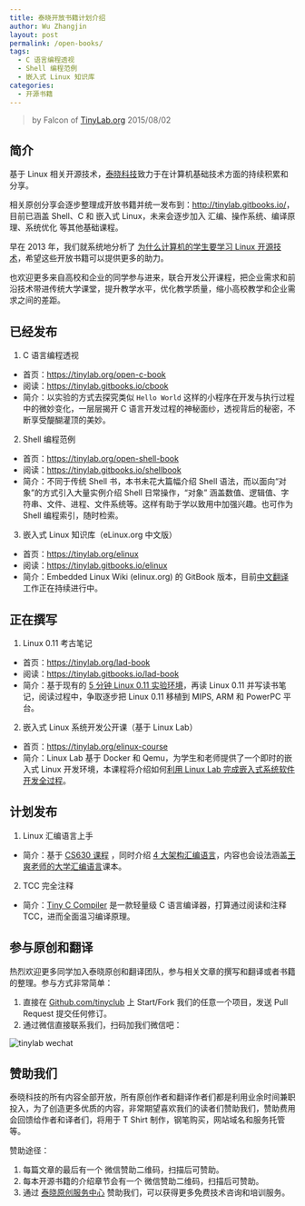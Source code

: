```yaml
---
title: 泰晓开放书籍计划介绍
author: Wu Zhangjin
layout: post
permalink: /open-books/
tags:
  - C 语言编程透视
  - Shell 编程范例
  - 嵌入式 Linux 知识库
categories:
  - 开源书籍
---
```


> by Falcon of [TinyLab.org][1]
> 2015/08/02


## 简介

基于 Linux 相关开源技术，[泰晓科技][1]致力于在计算机基础技术方面的持续积累和分享。

相关原创分享会逐步整理成开放书籍并统一发布到：<http://tinylab.gitbooks.io/>，目前已涵盖 Shell、C 和 嵌入式 Linux，未来会逐步加入 汇编、操作系统、编译原理、系统优化 等其他基础课程。

早在 2013 年，我们就系统地分析了 [为什么计算机的学生要学习 Linux 开源技术](https://tinylab.org/why-computer-students-learn-linux-open-source-technologies/)，希望这些开放书籍可以提供更多的助力。

也欢迎更多来自高校和企业的同学参与进来，联合开发公开课程，把企业需求和前沿技术带进传统大学课堂，提升教学水平，优化教学质量，缩小高校教学和企业需求之间的差距。

## 已经发布

1. C 语言编程透视
  * 首页：<https://tinylab.org/open-c-book>
  * 阅读：<https://tinylab.gitbooks.io/cbook>
  * 简介：以实验的方式去探究类似 `Hello World` 这样的小程序在开发与执行过程中的微妙变化，一层层揭开 C 语言开发过程的神秘面纱，透视背后的秘密，不断享受醍醐灌顶的美妙。

2. Shell 编程范例
  * 首页：<https://tinylab.org/open-shell-book>
  * 阅读：<https://tinylab.gitbooks.io/shellbook>
  * 简介：不同于传统 Shell 书，本书未花大篇幅介绍 Shell 语法，而以面向“对象”的方式引入大量实例介绍 Shell 日常操作，“对象” 涵盖数值、逻辑值、字符串、文件、进程、文件系统等。这样有助于学以致用中加强兴趣。也可作为 Shell 编程索引，随时检索。

3. 嵌入式 Linux 知识库（eLinux.org 中文版）
  * 首页：<https://tinylab.org/elinux>
  * 阅读：<https://tinylab.gitbooks.io/elinux>
  * 简介：Embedded Linux Wiki (elinux.org) 的 GitBook 版本，目前[中文翻译][2]工作正在持续进行中。

## 正在撰写

1. Linux 0.11 考古笔记
  * 首页：<https://tinylab.org/lad-book>
  * 阅读：<https://tinylab.gitbooks.io/lad-book>
  * 简介：基于现有的 [5 分钟 Linux 0.11 实验环境][6]，再读 Linux 0.11 并写读书笔记，阅读过程中，争取逐步把 Linux 0.11 移植到 MIPS, ARM 和 PowerPC 平台。

2. 嵌入式 Linux 系统开发公开课（基于 Linux Lab）
  * 首页：<https://tinylab.org/elinux-course>
  * 简介：Linux Lab 基于 Docker 和 Qemu，为学生和老师提供了一个即时的嵌入式 Linux 开发环境，本课程将介绍如何[利用 Linux Lab 完成嵌入式系统软件开发全过程][8]。


## 计划发布

1. Linux 汇编语言上手
  * 简介：基于 [CS630 课程][3] ，同时介绍 [4 大架构汇编语言][4]，内容也会设法涵盖[王爽老师的大学汇编语言][5]课本。

2. TCC 完全注释
  * 简介：[Tiny C Compiler][7] 是一款轻量级 C 语言编译器，打算通过阅读和注释 TCC，进而全面温习编译原理。

## 参与原创和翻译

热烈欢迎更多同学加入泰晓原创和翻译团队，参与相关文章的撰写和翻译或者书籍的整理。参与方式非常简单：

1. 直接在 [Github.com/tinyclub][9] 上 Start/Fork 我们的任意一个项目，发送 Pull Request 提交任何修订。
2. 通过微信直接联系我们，扫码加我们微信吧：

![tinylab wechat](/images/wechat/tinylab.jpg)

## 赞助我们

泰晓科技的所有内容全部开放，所有原创作者和翻译作者们都是利用业余时间兼职投入，为了创造更多优质的内容，非常期望喜欢我们的读者们赞助我们，赞助费用会回馈给作者和译者们，将用于 T Shirt 制作，钢笔购买，网站域名和服务托管等。

赞助途径：

  1. 每篇文章的最后有一个 微信赞助二维码，扫描后可赞助。
  2. 每本开源书籍的介绍章节会有一个 微信赞助二维码，扫描后可赞助。
  3. 通过 [泰晓原创服务中心](http://weidian.com/?userid=335178200) 赞助我们，可以获得更多免费技术咨询和培训服务。


 [1]: https://tinylab.org
 [2]: /elinux/
 [3]: /cs630-qemu-lab/
 [4]: /linux-assembly-language-quick-start/
 [5]: /assembly
 [6]: /linux-0.11-lab/
 [7]: http://bellard.org/tcc/
 [8]: /using-linux-lab-to-do-embedded-linux-development/
 [9]: http://github.com/tinyclub
